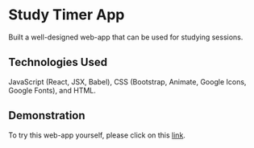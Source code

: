 # Study Timer App

Built a well-designed web-app that can be used for studying sessions.

## Technologies Used

JavaScript (React, JSX, Babel), CSS (Bootstrap, Animate, Google Icons, Google Fonts), and HTML.

## Demonstration

To try this web-app yourself, please click on this [link](https://ma86.github.io/StudyTimer/).
